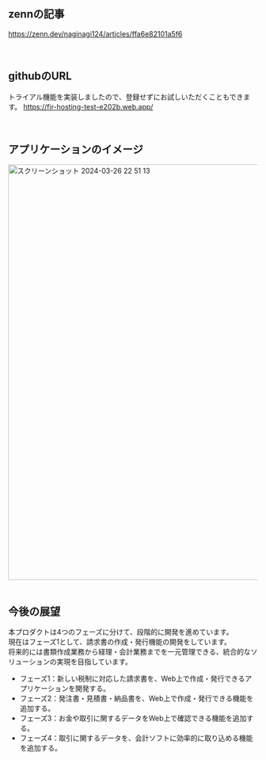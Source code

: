 ## zennの記事
https://zenn.dev/naginagi124/articles/ffa6e82101a5f6


<br />

## githubのURL

トライアル機能を実装しましたので、登録せずにお試しいただくこともできます。
https://fir-hosting-test-e202b.web.app/

<br />

## アプリケーションのイメージ
<img width="838" alt="スクリーンショット 2024-03-26 22 51 13" src="https://github.com/nagisa599/flutter-firebasehostging-test/assets/134048673/ef4cd305-27fa-4ba1-ac64-b958295c1616">


<br />




<br />

## 今後の展望

本プロダクトは4つのフェーズに分けて、段階的に開発を進めています。  
現在はフェーズ1として、請求書の作成・発行機能の開発をしています。  
将来的には書類作成業務から経理・会計業務までを一元管理できる、統合的なソリューションの実現を目指しています。  

- フェーズ1：新しい税制に対応した請求書を、Web上で作成・発行できるアプリケーションを開発する。
- フェーズ2：発注書・見積書・納品書を、Web上で作成・発行できる機能を追加する。
- フェーズ3：お金や取引に関するデータをWeb上で確認できる機能を追加する。
- フェーズ4：取引に関するデータを、会計ソフトに効率的に取り込める機能を追加する。
